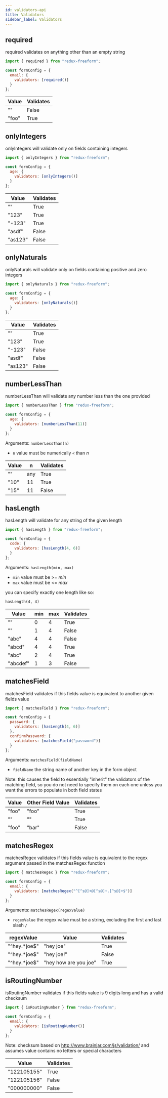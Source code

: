 ```yaml
---
id: validators-api
title: Validators
sidebar_label: Validators
---
```


## required

required validates on anything other than an empty string

```jsx
import { required } from "redux-freeform";

const formConfig = {
  email: {
    validators: [required()]
  }
};
```

| Value | Validates |
| ----- | --------- |
| ""    | False     |
| "foo" | True      |

## onlyIntegers

onlyIntegers will validate only on fields containing integers

```jsx
import { onlyIntegers } from "redux-freeform";

const formConfig = {
  age: {
    validators: [onlyIntegers()]
  }
};
```

| Value   | Validates |
| ------- | --------- |
| ""      | True      |
| "123"   | True      |
| "-123"  | True      |
| "asdf"  | False     |
| "as123" | False     |

## onlyNaturals

onlyNaturals will validate only on fields containing positive and zero integers

```jsx
import { onlyNaturals } from "redux-freeform";

const formConfig = {
  age: {
    validators: [onlyNaturals()]
  }
};
```

| Value   | Validates |
| ------- | --------- |
| ""      | True      |
| "123"   | True      |
| "-123"  | False     |
| "asdf"  | False     |
| "as123" | False     |

## numberLessThan

numberLessThan will validate any number less than the one provided

```jsx
import { numberLessThan } from "redux-freeform";

const formConfig = {
  age: {
    validators: [numberLessThan(11)]
  }
};
```

Arguments:
`numberLessThan(n)`

- `n` value must be numerically `<` than _n_

| Value | n   | Validates |
| ----- | --- | --------- |
| ""    | any | True      |
| "10"  | 11  | True      |
| "15"  | 11  | False     |

## hasLength

hasLength will validate for any string of the given length

```jsx
import { hasLength } from "redux-freeform";

const formConfig = {
  code: {
    validators: [hasLength(4, 6)]
  }
};
```

Arguments:
`hasLength(min, max)`

- `min` value must be >= _min_
- `max` value must be <= _max_

you can specify exactly one length like so:

`hasLength(4, 4)`

| Value    | min | max | Validates |
| -------- | --- | --- | --------- |
| ""       | 0   | 4   | True      |
| ""       | 1   | 4   | False     |
| "abc"    | 4   | 4   | False     |
| "abcd"   | 4   | 4   | True      |
| "abc"    | 2   | 4   | True      |
| "abcdef" | 1   | 3   | False     |

## matchesField

matchesField validates if this fields value is equivalent to another given fields value

```jsx
import { matchesField } from "redux-freeform";

const formConfig = {
  password: {
    validators: [hasLength(4, 6)]
  },
  confirmPassword: {
    validators: [matchesField("password")]
  }
};
```

Arguments:
`matchesField(fieldName)`

- `fieldName` the string name of another key in the form object

Note: this causes the field to essentially "inherit" the validators of the matching field, so you do not need to specify them on each one unless you want the errors to populate in both field states

| Value | Other Field Value | Validates |
| ----- | ----------------- | --------- |
| "foo" | "foo"             | True      |
| ""    | ""                | True      |
| "foo" | "bar"             | False     |

## matchesRegex

matchesRegex validates if this fields value is equivalent to the regex argument passed in the matchesRegex function

```jsx
import { matchesRegex } from "redux-freeform";

const formConfig = {
  email: {
    validators: [matchesRegex("^[^s@]+@[^s@]+.[^s@]+$")]
  }
};
```

Arguments:
`matchesRegex(regexValue)`

- `regexValue` the regex value must be a string, excluding the first and last slash `/`

| regexValue     | Value                 | Validates |
| -------------- | --------------------- | --------- |
| "^hey.\*joe\$" | "hey joe"             | True      |
| "^hey.\*joe\$" | "hey joe!"            | False     |
| "^hey.\*joe\$" | "hey how are you joe" | True      |

## isRoutingNumber

isRoutingNumber validates if this fields value is 9 digits long and has a valid checksum

```jsx
import { isRoutingNumber } from "redux-freeform";

const formConfig = {
  email: {
    validators: [isRoutingNumber()]
  }
};
```

Note: checksum based on http://www.brainjar.com/js/validation/ and assumes value
contains no letters or special characters

| Value       | Validates |
| ----------- | --------- |
| "122105155" | True      |
| "122105156" | False     |
| "000000000" | False     |
